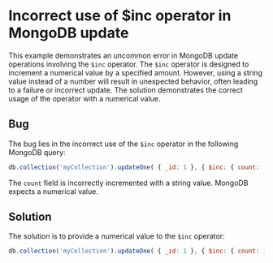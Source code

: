 # Incorrect use of $inc operator in MongoDB update
This example demonstrates an uncommon error in MongoDB update operations involving the `$inc` operator.  The `$inc` operator is designed to increment a numerical value by a specified amount.  However, using a string value instead of a number will result in unexpected behavior, often leading to a failure or incorrect update.  The solution demonstrates the correct usage of the operator with a numerical value.

## Bug
The bug lies in the incorrect use of the `$inc` operator in the following MongoDB query:
```javascript
db.collection('myCollection').updateOne( { _id: 1 }, { $inc: { count: '1' } } );
```
The `count` field is incorrectly incremented with a string value.  MongoDB expects a numerical value. 
## Solution
The solution is to provide a numerical value to the `$inc` operator:
```javascript
db.collection('myCollection').updateOne( { _id: 1 }, { $inc: { count: 1 } } );
```